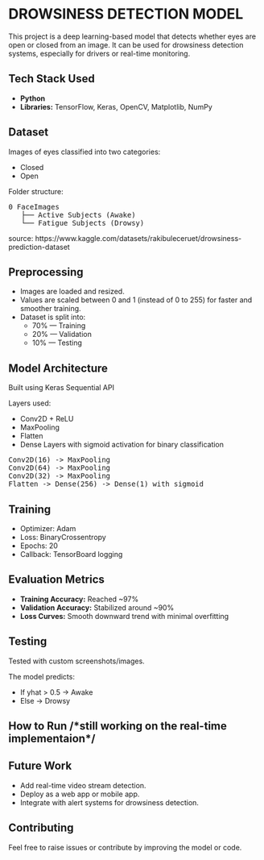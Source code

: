  <!DOCTYPE html>
<html>
<head>
   
</head>
<body>

<h1>DROWSINESS DETECTION MODEL</h1>
<p>This project is a deep learning-based model that detects whether eyes are open or closed from an image. 
It can be used for drowsiness detection systems, especially for drivers or real-time monitoring.</p>

<h2>Tech Stack Used</h2>
<ul>
    <li><b>Python</b></li>
    <li><b>Libraries:</b> TensorFlow, Keras, OpenCV, Matplotlib, NumPy</li>
</ul>

<h2>Dataset</h2>
<p>Images of eyes classified into two categories:</p>
<ul>
    <li>Closed</li>
    <li>Open</li>
</ul>
<p>Folder structure:</p>
<pre>
0 FaceImages
   ├── Active Subjects (Awake)
   └── Fatigue Subjects (Drowsy)
</pre>
<p>source: https://www.kaggle.com/datasets/rakibuleceruet/drowsiness-prediction-dataset</p>


<h2>Preprocessing</h2>
<ul>
    <li>Images are loaded and resized.</li>
    <li>Values are scaled between 0 and 1 (instead of 0 to 255) for faster and smoother training.</li>
    <li>Dataset is split into:
        <ul>
            <li>70% — Training</li>
            <li>20% — Validation</li>
            <li>10% — Testing</li>
        </ul>
    </li>
</ul>

<h2>Model Architecture</h2>
<p>Built using Keras Sequential API</p>
<p>Layers used:</p>
<ul>
    <li>Conv2D + ReLU</li>
    <li>MaxPooling</li>
    <li>Flatten</li>
    <li>Dense Layers with sigmoid activation for binary classification</li>
</ul>
<pre>
Conv2D(16) -> MaxPooling  
Conv2D(64) -> MaxPooling  
Conv2D(32) -> MaxPooling  
Flatten -> Dense(256) -> Dense(1) with sigmoid
</pre>

<h2>Training</h2>
<ul>
    <li>Optimizer: Adam</li>
    <li>Loss: BinaryCrossentropy</li>
    <li>Epochs: 20</li>
    <li>Callback: TensorBoard logging</li>
</ul>

<h2>Evaluation Metrics</h2>
<ul>
    <li><strong>Training Accuracy:</strong> Reached ~97%</li>
    <li><strong>Validation Accuracy:</strong> Stabilized around ~90%</li>
    <li><strong>Loss Curves:</strong> Smooth downward trend with minimal overfitting</li>
</ul>
<h2>Testing</h2>
<p>Tested with custom screenshots/images.</p>
<p>The model predicts:</p>
<ul>
    <li>If yhat > 0.5 → Awake</li>
    <li>Else → Drowsy</li>
</ul>

<h2>How to Run /*still working on the real-time implementaion*/</h2>
<!-- <ol>
    <li>Clone the repo</li>
    <li>Keep your dataset in <b>train/Closed</b> and <b>train/Open</b> folders.</li>
    <li>Run the Python file or Jupyter Notebook.</li>
    <li>Predict with:</li>
</ol> -->
<!-- <pre>
import cv2
import tensorflow as tf
import numpy as np
img = cv2.imread('your_image.png')
resize = tf.image.resize(img, (256,256))
yhat = model.predict(np.expand_dims(resize/255, 0))
if yhat > 0.5:
    print("Eyes are Open")
else:
    print("Eyes are Closed")
</pre> -->

<h2>Future Work</h2>
<ul>
    <li>Add real-time video stream detection.</li>
    <li>Deploy as a web app or mobile app. </li>
    <li>Integrate with alert systems for drowsiness detection.</li>
</ul>

<h2>Contributing</h2>
<p>Feel free to raise issues or contribute by improving the model or code.</p>

</body>
</html>



